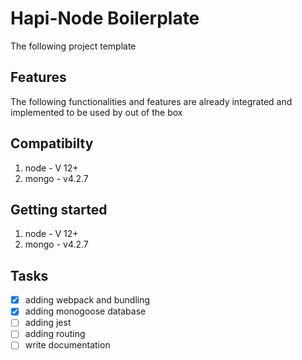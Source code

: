 # Hapi-Node Boilerplate
The following project template 


## Features
The following functionalities and features are already integrated and implemented to be used by out of the box

## Compatibilty

1. node - V 12+
2. mongo - v4.2.7


## Getting started

1. node - V 12+
2. mongo - v4.2.7




## Tasks


- [x] adding webpack and bundling
- [x] adding monogoose database
- [ ] adding jest
- [ ] adding routing
- [ ] write documentation
